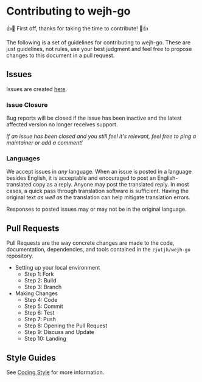 # Contributing to wejh-go

:+1::tada: First off, thanks for taking the time to contribute! :tada::+1:

The following is a set of guidelines for contributing to wejh-go.
These are just guidelines, not rules, use your best judgment and feel free to
propose changes to this document in a pull request.

## Issues

Issues are created [here](https://github.com/zjutjh/wejh-go/issues/new).


### Issue Closure

Bug reports will be closed if the issue has been inactive and the latest affected version no longer receives support. 

_If an issue has been closed and you still feel it's relevant, feel free to ping a maintainer or add a comment!_

### Languages

We accept issues in *any* language.
When an issue is posted in a language besides English, it is acceptable and encouraged to post an English-translated copy as a reply.
Anyone may post the translated reply.
In most cases, a quick pass through translation software is sufficient.
Having the original text _as well as_ the translation can help mitigate translation errors.

Responses to posted issues may or may not be in the original language.

## Pull Requests

Pull Requests are the way concrete changes are made to the code, documentation,
dependencies, and tools contained in the `zjutjh/wejh-go` repository.

* Setting up your local environment
    * Step 1: Fork
    * Step 2: Build
    * Step 3: Branch
* Making Changes
    * Step 4: Code
    * Step 5: Commit
    * Step 6: Test
    * Step 7: Push
    * Step 8: Opening the Pull Request
    * Step 9: Discuss and Update
    * Step 10: Landing

## Style Guides

See [Coding Style](https://golang.org/doc/effective_go) for more information.

